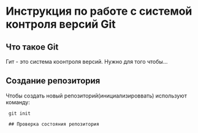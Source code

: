 # **Инструкция по работе с системой контроля версий Git**

## Что такое Git

Гит - это система коонтроля версий. Нужно для того чтобы...

## Создание репозитория

Чтобы создать новый репозиторий(инициализироввать) используют команду:

     git init

     ## Проверка состояния репозитория
